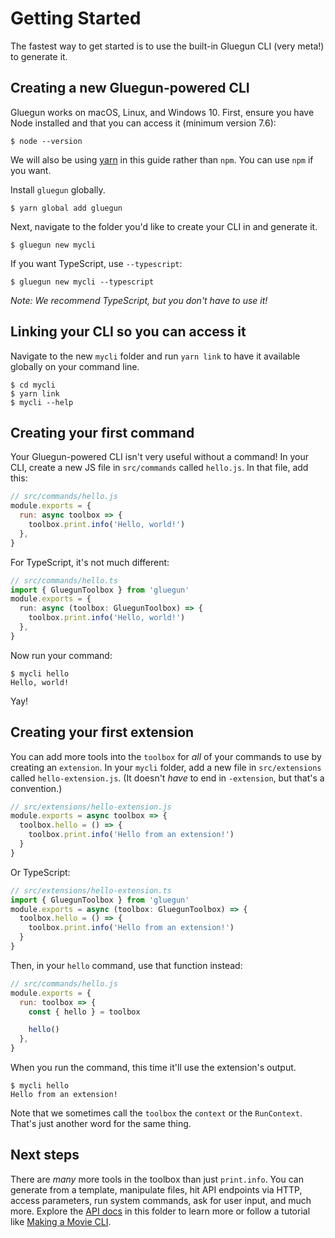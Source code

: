 # Getting Started

The fastest way to get started is to use the built-in Gluegun CLI (very meta!) to generate it.

## Creating a new Gluegun-powered CLI

Gluegun works on macOS, Linux, and Windows 10. First, ensure you have Node installed and that you can access it (minimum version 7.6):

```
$ node --version
```

We will also be using [yarn](https://yarnpkg.com/) in this guide rather than `npm`. You can use `npm` if you want.

Install `gluegun` globally.

```
$ yarn global add gluegun
```

Next, navigate to the folder you'd like to create your CLI in and generate it.

```
$ gluegun new mycli
```

If you want TypeScript, use `--typescript`:

```
$ gluegun new mycli --typescript
```

_Note: We recommend TypeScript, but you don't have to use it!_

## Linking your CLI so you can access it

Navigate to the new `mycli` folder and run `yarn link` to have it available globally on your command line.

```
$ cd mycli
$ yarn link
$ mycli --help
```

## Creating your first command

Your Gluegun-powered CLI isn't very useful without a command! In your CLI, create a new JS file in `src/commands` called `hello.js`. In that file, add this:

```js
// src/commands/hello.js
module.exports = {
  run: async toolbox => {
    toolbox.print.info('Hello, world!')
  },
}
```

For TypeScript, it's not much different:

```typescript
// src/commands/hello.ts
import { GluegunToolbox } from 'gluegun'
module.exports = {
  run: async (toolbox: GluegunToolbox) => {
    toolbox.print.info('Hello, world!')
  },
}
```

Now run your command:

```
$ mycli hello
Hello, world!
```

Yay!

## Creating your first extension

You can add more tools into the `toolbox` for _all_ of your commands to use by creating an `extension`. In your `mycli` folder, add a new file in `src/extensions` called `hello-extension.js`. (It doesn't _have_ to end in `-extension`, but that's a convention.)

```js
// src/extensions/hello-extension.js
module.exports = async toolbox => {
  toolbox.hello = () => {
    toolbox.print.info('Hello from an extension!')
  }
}
```

Or TypeScript:

```typescript
// src/extensions/hello-extension.ts
import { GluegunToolbox } from 'gluegun'
module.exports = async (toolbox: GluegunToolbox) => {
  toolbox.hello = () => {
    toolbox.print.info('Hello from an extension!')
  }
}
```

Then, in your `hello` command, use that function instead:

```js
// src/commands/hello.js
module.exports = {
  run: toolbox => {
    const { hello } = toolbox

    hello()
  },
}
```

When you run the command, this time it'll use the extension's output.

```
$ mycli hello
Hello from an extension!
```

Note that we sometimes call the `toolbox` the `context` or the `RunContext`. That's just another word for the same thing.

## Next steps

There are _many_ more tools in the toolbox than just `print.info`. You can generate from a template, manipulate files, hit API endpoints via HTTP, access parameters, run system commands, ask for user input, and much more. Explore the [API docs](./toolbox-api.md) in this folder to learn more or follow a tutorial like [Making a Movie CLI](./tutorial-making-a-movie-cli.md).
